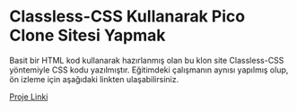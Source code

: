 # Classless-CSS Kullanarak Pico Clone Sitesi Yapmak
Basit bir HTML kod kullanarak hazırlanmış olan bu klon site Classless-CSS yöntemiyle CSS kodu yazılmıştır. Eğitimdeki çalışmanın aynısı yapılmış olup, ön izleme için aşağıdaki linkten ulaşabilirsiniz.

[Proje Linki](https://ulviyyakhanbayli-pico-clone.netlify.app/)